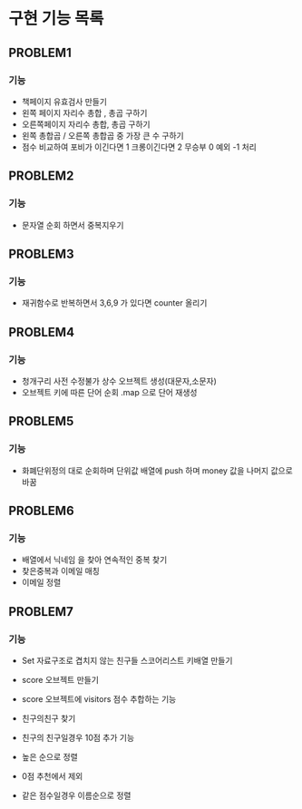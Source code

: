 # 구현 기능 목록

## PROBLEM1

### 기능

- 책페이지 유효검사 만들기
- 왼쪽 페이지 자리수 총합 , 총곱 구하기
- 오른쪽페이지 자리수 총합, 총곱 구하기
- 왼쪽 총합곱 / 오른쪽 총합곱 중 가장 큰 수 구하기
- 점수 비교하여 포비가 이긴다면 1 크롱이긴다면 2 무승부 0 예외 -1 처리

## PROBLEM2

### 기능

- 문자열 순회 하면서 중복지우기

## PROBLEM3

### 기능

- 재귀함수로 반복하면서 3,6,9 가 있다면 counter 올리기

## PROBLEM4

### 기능

- 청개구리 사전 수정불가 상수 오브젝트 생성(대문자,소문자)
- 오브젝트 키에 따른 단어 순회 .map 으로 단어 재생성

## PROBLEM5

### 기능

- 화폐단위정의 대로 순회하며 단위값 배열에 push 하며 money 값을 나머지 값으로 바꿈

## PROBLEM6

### 기능

- 배열에서 닉네임 을 찾아 연속적인 중복 찾기
- 찾은중복과 이메일 매칭
- 이메일 정렬

## PROBLEM7

### 기능

- Set 자료구조로 겹치지 않는 친구들 스코어리스트 키배열 만들기

- score 오브젝트 만들기

- score 오브젝트에 visitors 점수 추합하는 기능

- 친구의친구 찾기

- 친구의 친구일경우 10점 추가 기능

- 높은 순으로 정렬

- 0점 추천에서 제외

- 같은 점수일경우 이름순으로 정렬
